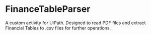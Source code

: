 # FinanceTableParser
A custom activity for UiPath. Designed to read PDF files and extract Financial Tables to .csv files for further operations.
